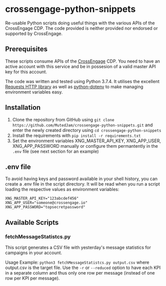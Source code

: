 # crossengage-python-snippets
Re-usable Python scripts doing useful things with the various APIs of the CrossEngage CDP. The code provided is neither provided nor endorsed or supported by CrossEngage.

## Prerequisites
These scripts consume APIs of the [CrossEngage](https://www.crossengage.io/) CDP. You need to have an active account with this service and be in possesion of a valid master API key for this account.

The code was written and tested using Python 3.7.4. It utilises the excellent [Requests HTTP library](https://2.python-requests.org/en/master/) as well as [python-dotenv](https://github.com/theskumar/python-dotenv) to make managing environment variables easy.

## Installation
1. Clone the repository from GitHub using `git clone https://github.com/MutedJam/crossengage-python-snippets.git` and enter the newly created directory using `cd crossengage-python-snippets`
2. Install the requirements with `pip install -r requirements.txt`
3. Set the environment variables XNG_MASTER_API_KEY, XNG_APP_USER, XNG_APP_PASSWORD manually or configure them permantently in the `.env` file (see next section for an example)

## .env file
To avoid having keys and password available in your shell history, you can create a .env file in the script directory. It will be read when you run a script loading the respective values as environment variables:

```
XNG_MASTER_API_KEY="123abcdef456"
XNG_APP_USER="someone@crossengage.io"
XNG_APP_PASSWORD="topsecretpassword"
```

## Available Scripts
### fetchMessageStatistcs.py
This script generates a CSV file with yesterday's message statistics for campaigns in your account.

Usage Example: `python3 fetchMessageStatistcs.py output.csv` where output.csv is the target file. Use the `-r` or `--reduced` option to have each KPI in a separate column and thus only one row per message (instead of one row per KPI per message).
